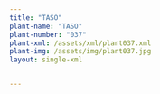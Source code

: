 ```yaml
---
title: "TASO"
plant-name: "TASO"
plant-number: "037"
plant-xml: /assets/xml/plant037.xml
plant-img: /assets/img/plant037.jpg
layout: single-xml


---
```

